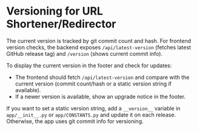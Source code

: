 # Versioning for URL Shortener/Redirector

The current version is tracked by git commit count and hash. For frontend version checks, the backend exposes `/api/latest-version` (fetches latest GitHub release tag) and `/version` (shows current commit info).

To display the current version in the footer and check for updates:
- The frontend should fetch `/api/latest-version` and compare with the current version (commit count/hash or a static version string if available).
- If a newer version is available, show an upgrade notice in the footer.

If you want to set a static version string, add a `__version__` variable in `app/__init__.py` or `app/CONSTANTS.py` and update it on each release. Otherwise, the app uses git commit info for versioning.
